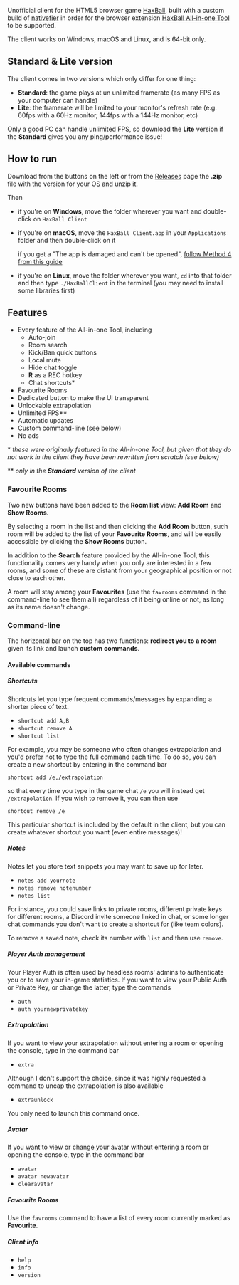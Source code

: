 Unofficial client for the HTML5 browser game [HaxBall](https://www.haxball.com/play), built with a custom build of [nativefier](https://github.com/nativefier/nativefier) in order for the browser extension [HaxBall All-in-one Tool](https://github.com/xenonsb/Haxball-Room-Extension) to be supported.

The client works on Windows, macOS and Linux, and is 64-bit only.

## Standard & Lite version
The client comes in two versions which only differ for one thing:
* **Standard**: the game plays at un unlimited framerate (as many FPS as your computer can handle)
* **Lite**: the framerate will be limited to your monitor's refresh rate (e.g. 60fps with a 60Hz monitor, 144fps with a 144Hz monitor, etc)

Only a good PC can handle unlimited FPS, so download the **Lite** version if the **Standard** gives you any ping/performance issue!

## How to run
Download from the buttons on the left or from the [Releases](https://github.com/oghb/haxball-client/releases) page the **.zip** file with the version for your OS and unzip it. 

Then
* if you're on **Windows**, move the folder wherever you want and double-click on `HaxBall Client`

* if you're on **macOS**, move the `HaxBall Client.app` in your `Applications` folder and then double-click on it

  if you get a "The app is damaged and can't be opened", [follow Method 4 from this guide](https://osxdaily.com/2019/02/13/fix-app-damaged-cant-be-opened-trash-error-mac/)
* if you're on **Linux**, move the folder wherever you want, `cd` into that folder and then type `./HaxBallClient` in the terminal (you may need to install some libraries first)

## Features
* Every feature of the All-in-one Tool, including
  * Auto-join
  * Room search
  * Kick/Ban quick buttons
  * Local mute
  * Hide chat toggle
  * **R** as a REC hotkey
  * Chat shortcuts\*
* Favourite Rooms
* Dedicated button to make the UI transparent
* Unlockable extrapolation
* Unlimited FPS\*\*
* Automatic updates
* Custom command-line (see below)
* No ads

\* *these were originally featured in the All-in-one Tool, but given that they do not work in the client they have been rewritten from scratch (see below)*

\*\* *only in the **Standard** version of the client*

### Favourite Rooms
Two new buttons have been added to the **Room list** view: **Add Room** and **Show Rooms**. 

By selecting a room in the list and then clicking the **Add Room** button, such room will be added to the list of your **Favourite Rooms**, and will be easily accessible by clicking the **Show Rooms** button.

In addition to the **Search** feature provided by the All-in-one Tool, this functionality comes very handy when you only are interested in a few rooms, and some of these are distant from your geographical position or not close to each other.

A room will stay among your **Favourites** (use the `favrooms` command in the command-line to see them all) regardless of it being online or not, as long as its name doesn't change.

### Command-line
The horizontal bar on the top has two functions: **redirect you to a room** given its link and launch **custom commands**. 

#### Available commands
##### Shortcuts
Shortcuts let you type frequent commands/messages by expanding a shorter piece of text.
* `shortcut add A,B`
* `shortcut remove A`
* `shortcut list`

For example, you may be someone who often changes extrapolation and you'd prefer not to type the full command each time. To do so, you can create a new shortcut by entering in the command bar

`shortcut add /e,/extrapolation`

so that every time you type in the game chat `/e` you will instead get `/extrapolation`.
If you wish to remove it, you can then use

`shortcut remove /e`

This particular shortcut is included by the default in the client, but you can create whatever shortcut you want (even entire messages)!

##### Notes
Notes let you store text snippets you may want to save up for later.
* `notes add yournote`
* `notes remove notenumber`
* `notes list`

 For instance, you could save links to private rooms, different private keys for different rooms, a Discord invite someone linked in chat, or some longer chat commands you don't want to create a shortcut for (like team colors).

To remove a saved note, check its number with `list` and then use `remove`.

##### Player Auth management
Your Player Auth is often used by headless rooms' admins to authenticate you or to save your in-game statistics. If you want to view your Public Auth or Private Key, or change the latter, type the commands
* `auth`
* `auth yournewprivatekey`

##### Extrapolation
If you want to view your extrapolation without entering a room or opening the console, type in the command bar
* `extra`

Although I don't support the choice, since it was highly requested a command to uncap the extrapolation is also available
* `extraunlock`

You only need to launch this command once.

##### Avatar
If you want to view or change your avatar without entering a room or opening the console, type in the command bar
* `avatar`
* `avatar newavatar`
* `clearavatar`

##### Favourite Rooms
Use the `favrooms` command to have a list of every room currently marked as **Favourite**.

##### Client info
* `help`
* `info`
* `version`
